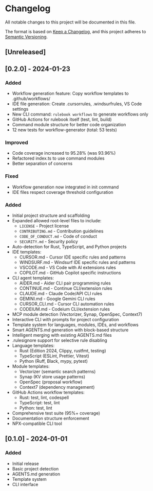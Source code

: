 # Changelog

All notable changes to this project will be documented in this file.

The format is based on [Keep a Changelog](https://keepachangelog.com/en/1.0.0/),
and this project adheres to [Semantic Versioning](https://semver.org/spec/v2.0.0.html).

## [Unreleased]

## [0.2.0] - 2024-01-23

### Added
- Workflow generation feature: Copy workflow templates to .github/workflows/
- IDE file generation: Create .cursorrules, .windsurfrules, VS Code settings
- New CLI command: `rulebook workflows` to generate workflows only
- GitHub Actions for rulebook itself (test, lint, build)
- Command module structure for better code organization
- 12 new tests for workflow-generator (total: 53 tests)

### Improved
- Code coverage increased to 95.28% (was 93.96%)
- Refactored index.ts to use command modules
- Better separation of concerns

### Fixed
- Workflow generation now integrated in init command
- IDE files respect coverage threshold configuration

### Added
- Initial project structure and scaffolding
- Expanded allowed root-level files to include:
  - `LICENSE` - Project license
  - `CONTRIBUTING.md` - Contribution guidelines
  - `CODE_OF_CONDUCT.md` - Code of conduct
  - `SECURITY.md` - Security policy
- Auto-detection for Rust, TypeScript, and Python projects
- IDE templates:
  - CURSOR.md - Cursor IDE specific rules and patterns
  - WINDSURF.md - Windsurf IDE specific rules and patterns
  - VSCODE.md - VS Code with AI extensions rules
  - COPILOT.md - GitHub Copilot specific instructions
- CLI agent templates:
  - AIDER.md - Aider CLI pair programming rules
  - CONTINUE.md - Continue CLI/extension rules
  - CLAUDE.md - Claude Code/API CLI rules
  - GEMINI.md - Google Gemini CLI rules
  - CURSOR_CLI.md - Cursor CLI automation rules
  - CODEIUM.md - Codeium CLI/extension rules
- MCP module detection (Vectorizer, Synap, OpenSpec, Context7)
- Interactive CLI with prompts for project configuration
- Template system for languages, modules, IDEs, and workflows
- Smart AGENTS.md generation with block-based structure
- Intelligent merging with existing AGENTS.md files
- .rulesignore support for selective rule disabling
- Language templates:
  - Rust (Edition 2024, Clippy, rustfmt, testing)
  - TypeScript (ESLint, Prettier, Vitest)
  - Python (Ruff, Black, mypy, pytest)
- Module templates:
  - Vectorizer (semantic search patterns)
  - Synap (KV store usage patterns)
  - OpenSpec (proposal workflow)
  - Context7 (dependency management)
- GitHub Actions workflow templates:
  - Rust: test, lint, codespell
  - TypeScript: test, lint
  - Python: test, lint
- Comprehensive test suite (95%+ coverage)
- Documentation structure enforcement
- NPX-compatible CLI tool

## [0.1.0] - 2024-01-01

### Added
- Initial release
- Basic project detection
- AGENTS.md generation
- Template system
- CLI interface

